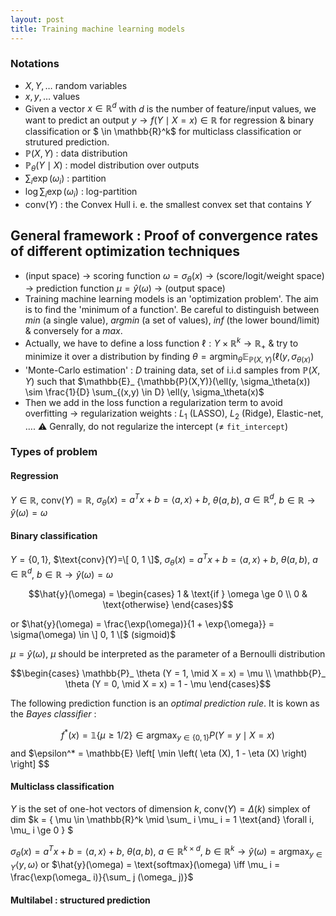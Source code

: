 ```yaml
---
layout: post
title: Training machine learning models
---
```


### Notations

* $X, Y, \ldots$ random variables
* $x, y, \ldots$ values
* Given a vector $x \in \mathbb{R}^d$ with $d$ is the number of feature/input values, we want to predict an output $y \to f(Y \mid X=x) \in \mathbb{R}$ for regression & binary classification or $ \in \mathbb{R}^k$ for multiclass classification or strutured prediction.
* $\mathbb{P}(X, Y)$ : data distribution
* $\mathbb{P}_ {\theta}(Y \mid X)$ : model distribution over outputs
* $\sum_i \exp(\omega_i)$ : partition
* $\log\sum_i \exp(\omega_i)$ : log-partition
* $\text{conv}(Y)$ : the Convex Hull i. e. the smallest convex set that contains $Y$ 

## General framework : Proof of convergence rates of different optimization techniques

* (input space) $\to$ scoring function $\omega=\sigma_\theta(x)$ $\to$ (score/logit/weight space) $\to$ prediction function $\mu=\hat{y}(\omega)$ $\to$ (output space)
* Training machine learning models is an 'optimization problem'. The aim is to find the 'minimum of a function'. Be careful to distinguish between *min* (a single value), *argmin* (a set of values), *inf* (the lower bound/limit) & conversely for a *max*.
* Actually, we have to define a loss function $\ell:Y\times\mathbb{R}^k \to \mathbb{R}_ {+}$ & try to minimize it over a distribution by finding $\theta=\text{argmin}_ \theta \mathbb{E}_ {\mathbb{P}(X,Y)}(\ell(y, \sigma_ {\theta(x)})$
* 'Monte-Carlo estimation' : $D$ training data, set of i.i.d samples from $\mathbb{P}(X,Y)$ such that $\mathbb{E}_ {\mathbb{P}(X,Y)}(\ell(y, \sigma_\theta(x)) \sim \frac{1}{D} \sum_{(x,y) \in D} \ell(y, \sigma_\theta(x)$
* Then we add in the loss function a regularization term to avoid overfitting $\to$ regularization weights : $L_1$ (LASSO), $L_2$ (Ridge), Elastic-net, $\ldots$. ⚠ Genrally, do not regularize the intercept ($\neq$ `fit_intercept`)

### Types of problem

#### Regression 

$Y \in \mathbb{R}$, $\text{conv}(Y)=\mathbb{R}$, $\sigma_\theta(x)=a^T x + b = \langle a, x \rangle + b$, $\theta(a, b)$, $a \in \mathbb{R}^d$, $b \in \mathbb{R} \to \hat{y}(\omega) = \omega$
#### Binary classification

$Y = \{ 0, 1 \}$, $\text{conv}(Y)=\[ 0, 1 \]$, $\sigma_\theta(x)=a^T x + b = \langle a, x \rangle + b$, $\theta(a, b)$, $a \in \mathbb{R}^d$, $b \in \mathbb{R} \to \hat{y}(\omega) = \omega$

$$\hat{y}(\omega) = \begin{cases}
1 & \text{if } \omega \ge 0 \\
0 & \text{otherwise}
\end{cases}$$ 

or $\hat{y}(\omega) = \frac{\exp(\omega)}{1 + \exp{\omega}} = \sigma(\omega) \in \] 0, 1 \[$ (sigmoid)$

$\mu = \hat{y}(\omega)$, $\mu$ should be interpreted as the parameter of a Bernoulli distribution

$$\begin{cases}
\mathbb{P}_ \theta (Y = 1, \mid X = x) = \mu \\
\mathbb{P}_ \theta (Y = 0, \mid X = x) = 1 - \mu
\end{cases}$$

The following prediction function is an *optimal prediction rule*. It is kown as the *Bayes classifier* :

$$f^* (x) = \mathbb{1} \{ \mu \ge 1/2 \} \in \operatorname{argmax}_{y \in \{ 0, 1\}} P(Y = y \mid X = x)$$ and $\epsilon^* = \mathbb{E} \left[ \min \left( \eta (X), 1 - \eta (X) \right) \right] $$

#### Multiclass classification

$Y$ is the set of one-hot vectors of dimension $k$, $\text{conv}(Y)=\Delta(k)$ simplex of dim $k = \{ \mu \in \mathbb{R}^k \mid \sum_ i \mu_ i = 1 \text{and} \forall i, \mu_ i \ge 0 \} $

$\sigma_\theta(x)=a^T x + b = \langle a, x \rangle + b$, $\theta(a, b)$, $a \in \mathbb{R}^{k \times d}$, $b \in \mathbb{R}^k \to \hat{y}(\omega) = \text{argmax}_ {y \in Y} \langle y, \omega \rangle$ or $\hat{y}(\omega) = \text{softmax}(\omega) \iff \mu_ i = \frac{\exp(\omega_ i)}{\sum_ j (\omega_ j)}$

#### Multilabel : structured prediction
